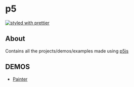 # p5

[![styled with prettier](https://img.shields.io/badge/styled_with-prettier-ff69b4.svg)](https://github.com/prettier/prettier)

## About

Contains all the projects/demos/examples made using [p5js](https://p5js.org/) 

## DEMOS
 
* [Painter](https://karthikJagadeesh.github.io/p5/painter)